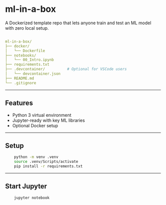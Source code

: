 # ml-in-a-box
A Dockerized template repo that lets anyone train and test an ML model with zero local setup.

```yaml

ml-in-a-box/
├── docker/
│   └── Dockerfile
├── notebooks/
│   └── 00_Intro.ipynb
├── requirements.txt
├── .devcontainer/          # Optional for VSCode users
│   └── devcontainer.json
├── README.md
└── .gitignore

```
---

## Features
- Python 3 virtual environment
- Jupyter-ready with key ML libraries
- Optional Docker setup

---
## Setup

```bash
    python -m venv .venv
    source .venv/Scripts/activate
    pip install -r requirements.txt
```
---

## Start Jupyter
```bash
    jupyter notebook
```
